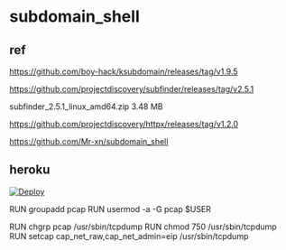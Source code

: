 # subdomain_shell

## ref 


https://github.com/boy-hack/ksubdomain/releases/tag/v1.9.5

https://github.com/projectdiscovery/subfinder/releases/tag/v2.5.1

 subfinder_2.5.1_linux_amd64.zip 3.48 MB 


 https://github.com/projectdiscovery/httpx/releases/tag/v1.2.0
 

https://github.com/Mr-xn/subdomain_shell


## heroku



[![Deploy](https://www.herokucdn.com/deploy/button.svg)](https://heroku.com/deploy?template=https://github.com/wanghaisheng/subdomain-discovery-rest)



RUN  groupadd pcap
RUN  usermod -a -G pcap $USER


RUN  chgrp pcap /usr/sbin/tcpdump
RUN  chmod 750 /usr/sbin/tcpdump
RUN  setcap cap_net_raw,cap_net_admin=eip /usr/sbin/tcpdump